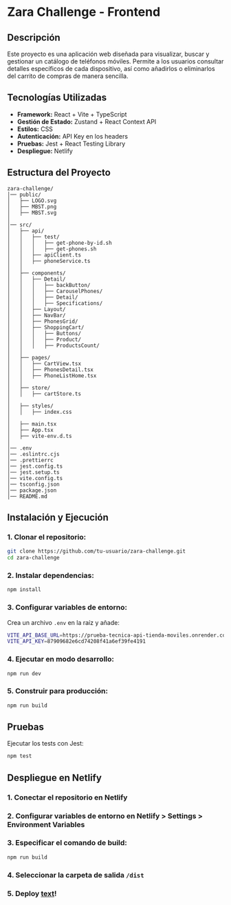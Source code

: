 # Zara Challenge - Frontend  

## Descripción  
Este proyecto es una aplicación web diseñada para visualizar, buscar y gestionar un catálogo de teléfonos móviles. Permite a los usuarios consultar detalles específicos de cada dispositivo, así como añadirlos o eliminarlos del carrito de compras de manera sencilla.

## Tecnologías Utilizadas  
- **Framework:** React + Vite + TypeScript  
- **Gestión de Estado:** Zustand + React Context API  
- **Estilos:** CSS
- **Autenticación:** API Key en los headers  
- **Pruebas:** Jest + React Testing Library  
- **Despliegue:** Netlify  

## Estructura del Proyecto  
```plaintext
zara-challenge/
│── public/                      
│   ├── LOGO.svg
│   ├── MBST.png
│   ├── MBST.svg
│
│── src/                         
│   ├── api/                     
│   │   ├── test/                
│   │   │   ├── get-phone-by-id.sh
│   │   │   ├── get-phones.sh
│   │   ├── apiClient.ts
│   │   ├── phoneService.ts
│   │
│   ├── components/              
│   │   ├── Detail/
│   │   │   ├── backButton/
│   │   │   ├── CarouselPhones/
│   │   │   ├── Detail/
│   │   │   ├── Specifications/
│   │   ├── Layout/
│   │   ├── NavBar/
│   │   ├── PhonesGrid/
│   │   ├── ShoppingCart/
│   │   │   ├── Buttons/
│   │   │   ├── Product/
│   │   │   ├── ProductsCount/
│   │
│   ├── pages/                   
│   │   ├── CartView.tsx
│   │   ├── PhonesDetail.tsx
│   │   ├── PhoneListHome.tsx
│   │
│   ├── store/                      
│   │   ├── cartStore.ts
│
│   ├── styles/                     
│   │   ├── index.css
│
│   ├── main.tsx                    
│   ├── App.tsx                     
│   ├── vite-env.d.ts               
│
│── .env 
│── .eslintrc.cjs             
│── .prettierrc               
│── jest.config.ts            
│── jest.setup.ts             
│── vite.config.ts            
│── tsconfig.json              
│── package.json               
│── README.md                  
```

## Instalación y Ejecución  
### 1. Clonar el repositorio:  
```sh
git clone https://github.com/tu-usuario/zara-challenge.git
cd zara-challenge
```

### 2. Instalar dependencias:  
```sh
npm install
```

### 3. Configurar variables de entorno:  
Crea un archivo `.env` en la raíz y añade:
```sh
VITE_API_BASE_URL=https://prueba-tecnica-api-tienda-moviles.onrender.com
VITE_API_KEY=87909682e6cd74208f41a6ef39fe4191
```

### 4. Ejecutar en modo desarrollo:  
```sh
npm run dev
```

### 5. Construir para producción:  
```sh
npm run build
```

## Pruebas  
Ejecutar los tests con Jest:  
```sh
npm test
```

##  Despliegue en Netlify  
### 1. Conectar el repositorio en Netlify  
### 2. Configurar variables de entorno en Netlify > Settings > Environment Variables  
### 3. Especificar el comando de build:  
```sh
npm run build
```

### 4. Seleccionar la carpeta de salida `/dist`  
### 5. Deploy  [text](https://zara-challenge-frontdev.netlify.app/)!   
